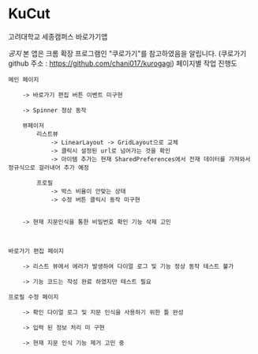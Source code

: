 # KuCut
 고려대학교 세종캠퍼스 바로가기앱

*공지*
	본 앱은 크롬 확장 프로그램인 "쿠로가기"를 참고하였음을 알립니다.
    (쿠로가기 github 주소 : https://github.com/chani017/kurogagi)
페이지별 작업 진행도
	
	메인 페이지

		-> 바로가기 편집 버튼 이벤트 미구현

		-> Spinner 정상 동작
		
		뷰페이저
			리스트뷰
				-> LinearLayout -> GridLayout으로 교체
				-> 클릭시 설정된 url로 넘어가는 것을 확인
				-> 아이템 추가는 현재 SharedPreferences에서 전재 데이터를 가져와서 정규식으로 걸러내어 추가 예정

			프로필
				-> 박스 비율이 안맞는 상태
				-> 수정 버튼 클릭시 동작 미구현


		-> 현재 지문인식을 통한 비밀번호 확인 기능 삭제 고민



	바로가기 편집 페이지

		-> 리스트 뷰에서 에러가 발생하여 다이얼 로그 및 기능 정상 동작 테스트 불가

		-> 기능 코드는 작성 완료 하였지만 테스트 필요

	프로필 수정 페이지

		-> 확인 다이얼 로그 및 지문 인식을 사용하기 위한 틀 완성

		-> 입력 된 정보 처리 미 구현

		-> 현재 지문 인식 기능 제거 고민 중